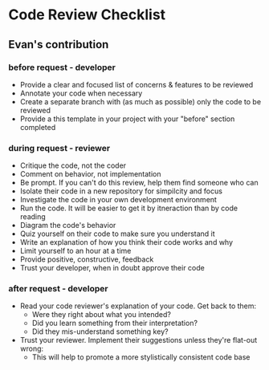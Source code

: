 # Code Review Checklist


## Evan's contribution

### before request - developer
* Provide a clear and focused list of concerns & features to be reviewed
* Annotate your code when necessary
* Create a separate branch with (as much as possible) only the code to be reviewed
* Provide a this template in your project with your "before" section completed

### during request - reviewer
* Critique the code, not the coder
* Comment on behavior, not implementation
* Be prompt.  If you can't do this review, help them find someone who can
* Isolate their code in a new repository for simpilcity and focus
* Investigate the code in your own development environment
* Run the code. It will be easier to get it by itneraction than by code reading
* Diagram the code's behavior
* Quiz yourself on their code to make sure you understand it
* Write an explanation of how you think their code works and why
* Limit yourself to an hour at a time
* Provide positive, constructive, feedback
* Trust your developer, when in doubt approve their code

### after request - developer
* Read your code reviewer's explanation of your code.  Get back to them:  
  * Were they right about what you intended?
  * Did you learn something from their interpretation?
  * Did they mis-understand something key?
* Trust your reviewer. Implement their suggestions unless they're flat-out wrong:
  * This will help to promote a more stylistically consistent code base
  
